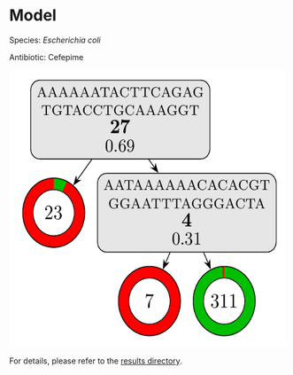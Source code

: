 
# Model

Species: *Escherichia coli*

Antibiotic: Cefepime

<a href="./model.pdf"><img src="./model.png" width=500 height=500 /></a>

For details, please refer to the [results directory](../../../../../results/cart_b/escherichia%20coli/cefepime/repeat_4/).

